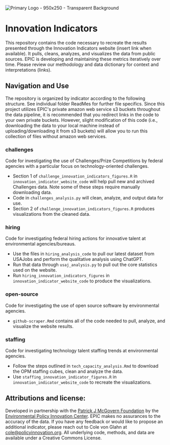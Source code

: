 ![Primary Logo - 950x250 - Transparent Background](https://github.com/user-attachments/assets/b89e0ba6-ac56-4ec4-a3c8-372ae4a44101)

# Innovation Indicators
This repository contains the code necessary to recreate the results presented through the Innovation Indicators website (insert link when available). It pulls, cleans, analyzes, and visualizes the data from public sources.
EPIC is developing and maintaining these metrics iteratively over time. Please review our methodology and data dictionary for context and interpretations (links). 

## Navigation and Use
The repository is organized by indicator according to the following structure. See individual folder ReadMes for further file specifics. Since this project utilizes EPIC's private amazon web service s3 buckets throughout the data pipeline, 
it is recommended that you redirect links in the code to your own private buckets. However, slight modification of this code (i.e., downloading the data to your local machine instead of uploading/downloading it from s3 buckets) will allow 
you to run this collection of files without amazon web services.

### challenges 
Code for investigating the use of Challenges/Prize Competitions by federal agencies with a particular focus on technology-oriented challenges. 
* Section 1 of `challenge_innovation_indicators_figures.R` in `innovation_indicator_website_code` will help pull new and archived Challenges data. Note some of these steps require manually downloading data. 
* Code in `challenges_analysis.py` will clean, analyze, and output data for use.
* Section 2 of `challenge_innovation_indicators_figures.R` produces visualizations from the cleaned data.

### hiring
Code for investigating federal hiring actions for innovative talent at environmental agencies/bureaus.
* Use the files in `hiring_analysis_code` to pull our latest dataset from USAJobs and perform the qualitative analysis using ChatGPT.
* Run that data through `usaj_analysis.py` to pull out the core statistics used on the website.
* Run `hiring_innovation_indicators_figures` in `innovation_indicator_website_code` to produce the visualizations. 

### open-source
Code for investigating the use of open source software by environmental agencies.
* `github-scraper.Rmd` contains all of the code needed to pull, analyze, and visualize the website results.

### staffing
Code for investigating technology talent staffing trends at environmental agencies.
* Follow the steps outlined in `tech_capacity_analysis.Rmd` to download the OPM staffing cubes, clean and analyze the data.
* Use `staffing_innovation_indicator_figures.R` in `innovation_indicator_website_code` to recreate the visualizations.

## Attributions and license:
Developed in partnership with the [Patrick J McGovern Foundation](https://www.mcgovern.org/) by the [Environmental Policy Innovation Center](https://www.policyinnovation.org/).
EPIC makes no assurances to the accuracy of the data. If you have any feedback or would like to propose an additional indicator, 
please reach out to Cole von Glahn at cole@policyinnovation.org. All underlying code, methods, and data are available under a Creative Commons License. 

